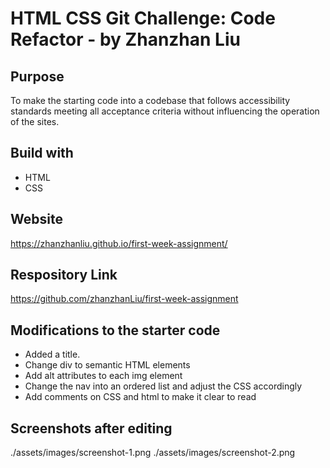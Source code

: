 # HTML CSS Git Challenge: Code Refactor - by Zhanzhan Liu

## Purpose
To make the starting code into a codebase that follows accessibility standards meeting all acceptance criteria without influencing the operation of the sites.

## Build with 
* HTML
* CSS

## Website
https://zhanzhanliu.github.io/first-week-assignment/

## Respository Link
https://github.com/zhanzhanLiu/first-week-assignment

## Modifications to the starter code
* Added a title.
* Change div to semantic HTML elements
* Add alt attributes to each img element
* Change the nav into an ordered list and adjust the CSS accordingly
* Add comments on CSS and html to make it clear to read

## Screenshots after editing 
./assets/images/screenshot-1.png
./assets/images/screenshot-2.png





